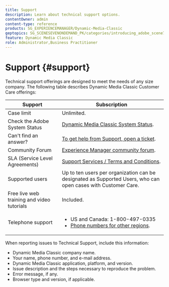 ```yaml
---
title: Support
description: Learn about technical support options.
contentOwner: admin
content-type: reference
products: SG_EXPERIENCEMANAGER/Dynamic-Media-Classic
geptopics: SG_SCENESEVENONDEMAND_PK/categories/introducing_adobe_scene7
feature: Dynamic Media Classic
role: Administrator,Business Practitioner
---
```

# Support {#support}

Technical support offerings are designed to meet the needs of any size company. The following table describes Dynamic Media Classic Customer Care offerings:

|Support|Subscription|
|--- |--- |
|Case limit|Unlimited.|
|Check the Adobe System Status|[Dynamic Media Classic System Status](https://status.adobe.com/products/1175).|
|Can't find an answer?|[To get help from Support, open a ticket](https://experienceleague.adobe.com/?support-solution=General#support).
|Community Forum|[Experience Manager community forum](https://experienceleaguecommunities.adobe.com/t5/adobe-experience-manager/ct-p/adobe-experience-manager-community).|
|SLA (Service Level Agreements)|[Support Services / Terms and Conditions](https://helpx.adobe.com/support/programs/support-policies-terms-conditions.html).|
|Supported users|Up to ten users per organization can be designated as Supported Users, who can open cases with Customer Care.|
|Free live web training and video tutorials|Included.|
|Telephone support|<ul><li>US and Canada: 1-800-497-0335 </li><li>[Phone numbers for other regions](https://helpx.adobe.com/contact/dma-external/DMACustomeCareRegionalPhoneNumbers.html).</li></ul>|

<!-- |Create a support case| [https://helpx.adobe.com/enterprise/admin-guide.html/enterprise/using/support-for-experience-cloud.ug.html](https://helpx.adobe.com/enterprise/admin-guide.html/enterprise/using/support-for-experience-cloud.ug.html) | -->

When reporting issues to Technical Support, include this information:

* Dynamic Media Classic company name.
* Your name, phone number, and e-mail address.
* Dynamic Media Classic application, platform, and version.
* Issue description and the steps necessary to reproduce the problem.
* Error message, if any.
* Browser type and version, if applicable.
